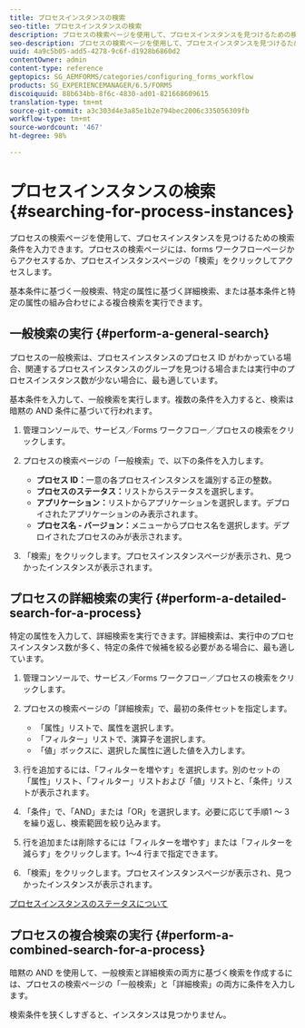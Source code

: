 ```yaml
---
title: プロセスインスタンスの検索
seo-title: プロセスインスタンスの検索
description: プロセスの検索ページを使用して、プロセスインスタンスを見つけるための検索条件を入力できます。
seo-description: プロセスの検索ページを使用して、プロセスインスタンスを見つけるための検索条件を入力できます。
uuid: 4a9c5b05-add5-4278-9c6f-d1928b6860d2
contentOwner: admin
content-type: reference
geptopics: SG_AEMFORMS/categories/configuring_forms_workflow
products: SG_EXPERIENCEMANAGER/6.5/FORMS
discoiquuid: 88b634bb-8f6c-4830-ad01-821668609615
translation-type: tm+mt
source-git-commit: a3c303d4e3a85e1b2e794bec2006c335056309fb
workflow-type: tm+mt
source-wordcount: '467'
ht-degree: 98%

---
```



# プロセスインスタンスの検索{#searching-for-process-instances}

プロセスの検索ページを使用して、プロセスインスタンスを見つけるための検索条件を入力できます。プロセスの検索ページには、forms ワークフローページからアクセスするか、プロセスインスタンスページの「検索」をクリックしてアクセスします。

基本条件に基づく一般検索、特定の属性に基づく詳細検索、または基本条件と特定の属性の組み合わせによる複合検索を実行できます。

## 一般検索の実行 {#perform-a-general-search}

プロセスの一般検索は、プロセスインスタンスのプロセス ID がわかっている場合、関連するプロセスインスタンスのグループを見つける場合または実行中のプロセスインスタンス数が少ない場合に、最も適しています。

基本条件を入力して、一般検索を実行します。複数の条件を入力すると、検索は暗黙の AND 条件に基づいて行われます。

1. 管理コンソールで、サービス／Forms ワークフロー／プロセスの検索をクリックします。
1. プロセスの検索ページの「一般検索」で、以下の条件を入力します。

   * **プロセス ID：**&#x200B;一意の各プロセスインスタンスを識別する正の整数。
   * **プロセスのステータス：**&#x200B;リストからステータスを選択します。
   * **アプリケーション：**&#x200B;リストからアプリケーションを選択します。デプロイされたアプリケーションのみ表示されます。
   * **プロセス名 - バージョン：**&#x200B;メニューからプロセス名を選択します。デプロイされたプロセスのみが表示されます。

1. 「検索」をクリックします。プロセスインスタンスページが表示され、見つかったインスタンスが表示されます。

## プロセスの詳細検索の実行 {#perform-a-detailed-search-for-a-process}

特定の属性を入力して、詳細検索を実行できます。詳細検索は、実行中のプロセスインスタンス数が多く、特定の条件で候補を絞る必要がある場合に、最も適しています。

1. 管理コンソールで、サービス／Forms ワークフロー／プロセスの検索をクリックします。
1. プロセスの検索ページの「詳細検索」で、最初の条件セットを指定します。

   * 「属性」リストで、属性を選択します。
   * 「フィルター」リストで、演算子を選択します。
   * 「値」ボックスに、選択した属性に適した値を入力します。

1. 行を追加するには、「フィルターを増やす」を選択します。別のセットの「属性」リスト、「フィルター」リストおよび「値」リストと、「条件」リストが表示されます。
1. 「条件」で、「AND」または「OR」を選択します。必要に応じて手順1 ～ 3を繰り返し、検索範囲を絞り込みます。
1. 行を追加または削除するには「フィルターを増やす」または「フィルターを減らす」をクリックします。1～4 行まで指定できます。
1. 「検索」をクリックします。プロセスインスタンスページが表示され、見つかったインスタンスが表示されます。

[プロセスインスタンスのステータスについて](/help/forms/using/admin-help/processes.md#about-process-instance-statuses)

## プロセスの複合検索の実行 {#perform-a-combined-search-for-a-process}

暗黙の AND を使用して、一般検索と詳細検索の両方に基づく検索を作成するには、プロセスの検索ページの「一般検索」と「詳細検索」の両方に条件を入力します。

検索条件を狭くしすぎると、インスタンスは見つかりません。

